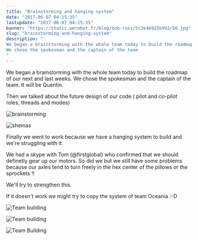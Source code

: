 ```yaml
---
title: "Brainstorming and hanging system"
date: "2017-06-07 04:15:35"
lastupdate: "2017-06-07 04:15:35"
banner: "https://static.werobot.fr/blog/bob-ross/5c3e46925b992/50.jpg"
slug: "brainstorming-and-hanging-system"
description: " 
We began a brainstorming with the whole team today to build the roadmap of our next and last weeks.
We chose the spokesman and the captain of the team
"
---
```

We began a brainstorming with the whole team today to build the roadmap of our next and last weeks.
We chose the spokesman and the captain of the team. It will be Quentin. 

Then we talked about the future design of our code ( pilot and co-pilot roles, threads and modes)

![brainstorming](https://static.werobot.fr/blog/bob-ross/5c3e46925b992/50.jpg "brainstorming")

![shemas](https://static.werobot.fr/blog/bob-ross/5c3e469339b0a/50.jpg "schémas")

Finally we went to work because we have a hanging system to build and we're struggling with it.

We had a skype with Tom (@firstglobal) who confirmed that we should definetly gear up our motors.
So did we but we still have some problems because our axles tend to turn freely in the hex center of the pillows or the sprockets !!

We'll try to strengthen this.

If it doesn't work we might try to copy the system of team Oceania :-D

![Team building](https://static.werobot.fr/blog/bob-ross/5c3e4693ad6a7/50.jpg "Mathis et Quentin")

![Team building](https://static.werobot.fr/blog/bob-ross/5c3e46943b963/50.jpg "Antoine")

![Team Building](https://static.werobot.fr/blog/bob-ross/5c3e4694cd356/50.jpg "Antoine et Quentin")
    